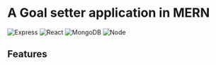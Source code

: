 # A Goal setter application in MERN

![Express](https://img.shields.io/badge/Express.js-404D59?style=for-the-badge)
![React](https://img.shields.io/badge/React-61DAFB?style=for-the-badge&logo=react&logoColor=white)
![MongoDB](https://img.shields.io/badge/MongoDB-4EA94B?style=for-the-badge&logo=mongodb&logoColor=white)
![Node](https://img.shields.io/badge/Node.js-339933?style=for-the-badge&logo=nodedotjs&logoColor=white)

## Features

